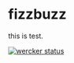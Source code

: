fizzbuzz
========

this is test.

[![wercker status](https://app.wercker.com/status/2978d5f628a8f5a8326010668d60011e/s/master "wercker status")](https://app.wercker.com/project/byKey/2978d5f628a8f5a8326010668d60011e)
